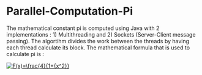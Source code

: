 # Parallel-Computation-Pi
The mathematical constant pi is computed using Java with 2 implementations : 1) Multithreading and 2) Sockets (Server-Client message passing). The algortihm divides the work between the threads by having each thread calculate its block.
The mathematical formula that is used to calculate pi is :

<a href="https://www.codecogs.com/eqnedit.php?latex=F(x)=\frac{4}{1&plus;{x^2}}" target="_blank"><img src="https://latex.codecogs.com/gif.latex?F(x)=\frac{4}{1&plus;{x^2}}" title="F(x)=\frac{4}{1+{x^2}}" /></a>
